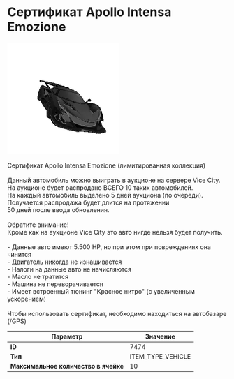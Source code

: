 # Сертификат Apollo Intensa Emozione

![Item Image](../img/7474.webp?raw=true)

Сертификат Apollo Intensa Emozione (лимитированная коллекция)<br><br>Данный автомобиль можно выиграть в аукционе на сервере Vice City.<br>На аукционе будет распродано ВСЕГО 10 таких автомобилей.<br>На каждый автомобиль выделено 5 дней аукциона (по очереди).<br>Получается распродажа будет длится на протяжении<br>50 дней после ввода обновления.<br><br>Обратите внимание!<br>Кроме как на аукционе Vice City это авто нигде нельзя будет получить.<br><br>- Данные авто имеют 5.500 HP, но при этом при повреждениях она чинится<br>- Двигатель никогда не изнашивается<br>- Налоги на данные авто не начисляются<br>- Масло не тратится<br>- Машина не переворачивается<br>- Имеет встроенный тюнинг "Красное нитро" (с увеличенным ускорением)<br><br>Чтобы использовать сертификат, необходимо находиться на автобазаре (/GPS)


| Параметр | Значение |
|----------|----------|
| **ID** | 7474 |
| **Тип** | ITEM_TYPE_VEHICLE |
| **Максимальное количество в ячейке** | 10 |


